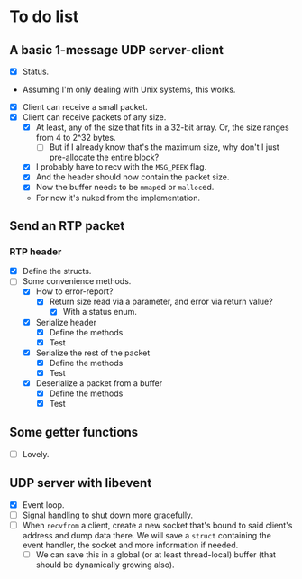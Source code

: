 # To do list

## A basic 1-message UDP server-client
- [x] Status.
- Assuming I'm only dealing with Unix systems, this works.
- [x] Client can receive a small packet.
- [x] Client can receive packets of any size.
  - [x] At least, any of the size that fits in a 32-bit array. Or, the size
    ranges from 4 to 2^32 bytes.
    - [ ] But if I already know that's the maximum size, why don't I just
      pre-allocate the entire block?
  - [x] I probably have to recv with the `MSG_PEEK` flag.
  - [x] And the header should now contain the packet size.
  - [x] Now the buffer needs to be `mmap`ed or `malloc`ed.
  - For now it's nuked from the implementation.

## Send an RTP packet
### RTP header
- [x] Define the structs.
- [ ] Some convenience methods.
  - [x] How to error-report?
    - [x] Return size read via a parameter, and error via return value?
      - [x] With a status enum.
  - [x] Serialize header
    - [x] Define the methods
    - [x] Test

  - [x] Serialize the rest of the packet
    - [x] Define the methods
    - [x] Test

  - [x] Deserialize a packet from a buffer
    - [x] Define the methods
    - [x] Test

## Some getter functions
- [ ] Lovely.

## UDP server with libevent
- [x] Event loop.
- [ ] Signal handling to shut down more gracefully.
- [ ] When `recvfrom` a client, create a new socket that's bound to said
  client's address and dump data there. We will save a `struct` containing the
  event handler, the socket and more information if needed.
  - [ ] We can save this in a global (or at least thread-local) buffer
    (that should be dynamically growing also).
